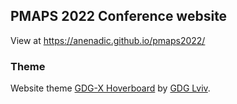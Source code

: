## PMAPS 2022 Conference website
View at https://anenadic.github.io/pmaps2022/

### Theme
Website theme [GDG-X Hoverboard](https://github.com/gdg-x/hoverboard) by [GDG Lviv](https://www.meetup.com/GDG-Lviv/).
